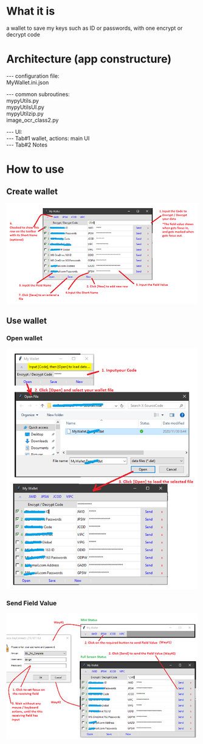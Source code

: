 # What it is
a wallet to save my keys such as ID or passwords, with one encrypt or decrypt code

# Architecture (app constructure)
--- configuration file: <br />
    MyWallet.ini.json <br />

--- common subroutines:  <br />
    mypyUtils.py <br />
    mypyUtilsUI.py <br />
    mypyUtilzip.py <br />
    image_ocr_class2.py <br />

--- UI: <br />
    --- Tab#1 wallet, actions: main UI <br />
    --- Tab#2 Notes <br />

# How to use
## Create wallet
<img src="/MyWallet_How-to-create.png" width=800 />

## Use wallet
### Open wallet
<img src="/MyWallet_How-to-open.png" width=800 />

### Send Field Value
<img src="/MyWallet_How-to-send.png" width=800 />
